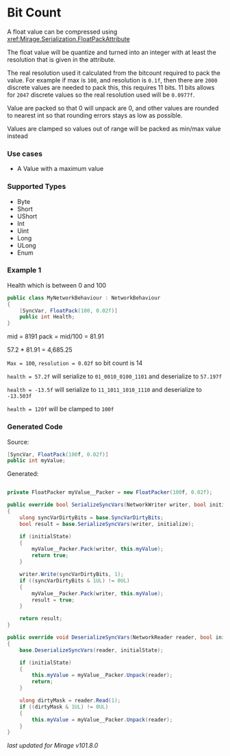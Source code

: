 # Bit Count

A float value can be compressed using <xref:Mirage.Serialization.FloatPackAttribute> 

The float value will be quantize and turned into an integer with at least the resolution that is given in the attribute.

The real resolution used it calculated from the bitcount required to pack the value. For example if max is `100`, and resolution is `0.1f`, then there are `2000` discrete values are needed to pack this, this requires 11 bits. 11 bits allows for `2047` discrete values so the real resolution used will be `0.0977f`.

Value are packed so that 0 will unpack are 0, and other values are rounded to nearest int so that rounding errors stays as low as possible.

Values are clamped so values out of range will be packed as min/max value instead

### Use cases

- A Value with a maximum value

### Supported Types

- Byte
- Short
- UShort
- Int
- Uint
- Long
- ULong
- Enum

### Example 1

Health which is between 0 and 100

```cs
public class MyNetworkBehaviour : NetworkBehaviour 
{
    [SyncVar, FloatPack(100, 0.02f)]
    public int Health;
}
```

mid = 8191
pack = mid/100 = 81.91

57.2 * 81.91 = 4,685.25


`Max = 100`, `resolution = 0.02f` so bit count is 14

`health = 57.2f` will serialize to `01_0010_0100_1101` and deserialize to `57.197f`

`health = -13.5f` will serialize to `11_1011_1010_1110` and deserialize to `-13.503f`

`health = 120f` will be clamped to `100f`

### Generated Code

Source:
```cs 
[SyncVar, FloatPack(100f, 0.02f)]
public int myValue;
```

Generated:
```cs

private FloatPacker myValue__Packer = new FloatPacker(100f, 0.02f);

public override bool SerializeSyncVars(NetworkWriter writer, bool initialState)
{
    ulong syncVarDirtyBits = base.SyncVarDirtyBits;
    bool result = base.SerializeSyncVars(writer, initialize);

    if (initialState) 
    {
        myValue__Packer.Pack(writer, this.myValue);
        return true;
    }

    writer.Write(syncVarDirtyBits, 1);
    if ((syncVarDirtyBits & 1UL) != 0UL)
    {
        myValue__Packer.Pack(writer, this.myValue);
        result = true;
    }

    return result;
}

public override void DeserializeSyncVars(NetworkReader reader, bool initialState)
{
    base.DeserializeSyncVars(reader, initialState);

    if (initialState)
    {
        this.myValue = myValue__Packer.Unpack(reader);
        return;
    }

    ulong dirtyMask = reader.Read(1);
    if ((dirtyMask & 1UL) != 0UL)
    {
        this.myValue = myValue__Packer.Unpack(reader);
    }
}
```

*last updated for Mirage v101.8.0*